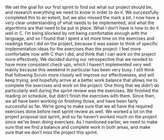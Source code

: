 We set the goal for our first sprint to find out what our project should be, and research everything we need to know in order to do it. We successfully completed this to an extent, but we also missed the mark a bit. I now have a very clear understanding of what needs to be implemented, and what the algorithms are that need to be put in place. What I don’t have is how to do it well in C. I’m being blocked by not being comfortable enough with the language, and so I found that I spent a lot more time on the exercises and readings than I did on the project, because it was easier to think of specific implementation ideas for the exercises than the project. I feel more comfortable now with C than I did, and think that I can work on the project more effectively. 
We decided during our retrospective that we needed to have more consistent check ups, which I haven’t implemented very well mainly because this weekend in particular has been very busy. I still think that following Scrum more closely will improve our effectiveness, and will keep trying, and hopefully arrive at a better work balance that allows me to complete the exercises and work on the project. 
One thing that we didn’t do particularly well during the sprint review was the exercises. We finished the reading on schedule, but didn’t finish the exercises with them. Since then, we all have been working on finishing those, and have been fairly successful so far. We’re going to make sure that we all have the required exercises done before next sprint review as well. We worked a lot on the project proposal last sprint, and so far haven’t worked much on the project since we’ve been doing exercises. As I mentioned earlier, we need to make sure that we find a balance and complete work in both areas, and make sure that we don’t miss the project this sprint.

